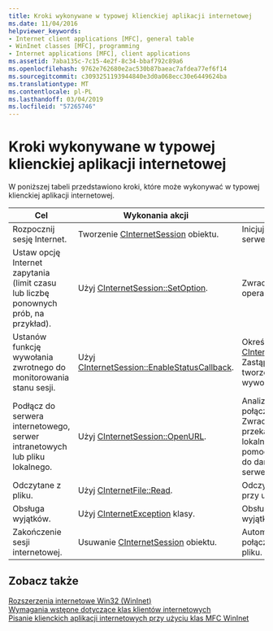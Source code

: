```yaml
---
title: Kroki wykonywane w typowej klienckiej aplikacji internetowej
ms.date: 11/04/2016
helpviewer_keywords:
- Internet client applications [MFC], general table
- WinInet classes [MFC], programming
- Internet applications [MFC], client applications
ms.assetid: 7aba135c-7c15-4e2f-8c34-bbaf792c89a6
ms.openlocfilehash: 9762e762680e2ac530b87baeac7afdea77ef6f14
ms.sourcegitcommit: c3093251193944840e3d0a068ecc30e6449624ba
ms.translationtype: MT
ms.contentlocale: pl-PL
ms.lasthandoff: 03/04/2019
ms.locfileid: "57265746"
---
```

# <a name="steps-in-a-typical-internet-client-application"></a>Kroki wykonywane w typowej klienckiej aplikacji internetowej

W poniższej tabeli przedstawiono kroki, które może wykonywać w typowej klienckiej aplikacji internetowej.

|Cel|Wykonania akcji|Efekty|
|---------------|----------------------|-------------|
|Rozpocznij sesję Internet.|Tworzenie [CInternetSession](../mfc/reference/cinternetsession-class.md) obiektu.|Inicjuje WinInet i łączy się z serwerem.|
|Ustaw opcję Internet zapytania (limit czasu lub liczbę ponownych prób, na przykład).|Użyj [CInternetSession::SetOption](../mfc/reference/cinternetsession-class.md#setoption).|Zwraca wartość FALSE, jeśli operacja nie powiodła się.|
|Ustanów funkcję wywołania zwrotnego do monitorowania stanu sesji.|Użyj [CInternetSession::EnableStatusCallback](../mfc/reference/cinternetsession-class.md#enablestatuscallback).|Określa wywołanie zwrotne w celu [CInternetSession::OnStatusCallback](../mfc/reference/cinternetsession-class.md#onstatuscallback). Zastąp `OnStatusCallback` do tworzenia własnych procedura wywołania zwrotnego.|
|Podłącz do serwera internetowego, serwer intranetowych lub pliku lokalnego.|Użyj [CInternetSession::OpenURL](../mfc/reference/cinternetsession-class.md#openurl).|Analizuje adres URL i otwiera połączenie z określonym serwerem. Zwraca [CStdioFile](../mfc/reference/cstdiofile-class.md) (w przypadku przekazania `OpenURL` nazwę pliku lokalnego). Jest to obiekt, za pomocą którego uzyskujesz dostęp do danych, o których pobierane z serwera lub pliku.|
|Odczytane z pliku.|Użyj [CInternetFile::Read](../mfc/reference/cinternetfile-class.md#read).|Odczytuje określoną liczbę bajtów przy użyciu buforu, który podasz.|
|Obsługa wyjątków.|Użyj [CInternetException](../mfc/reference/cinternetexception-class.md) klasy.|Obsługuje wszystkie popularne typy wyjątków Internet.|
|Zakończenie sesji internetowej.|Usuwanie [CInternetSession](../mfc/reference/cinternetsession-class.md) obiektu.|Automatycznie oczyszcza połączenia i uchwytów otwartego pliku.|

## <a name="see-also"></a>Zobacz także

[Rozszerzenia internetowe Win32 (WinInet)](../mfc/win32-internet-extensions-wininet.md)<br/>
[Wymagania wstępne dotyczące klas klientów internetowych](../mfc/prerequisites-for-internet-client-classes.md)<br/>
[Pisanie klienckich aplikacji internetowych przy użyciu klas MFC WinInet](../mfc/writing-an-internet-client-application-using-mfc-wininet-classes.md)
